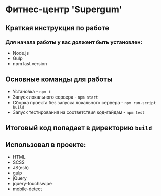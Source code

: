 # Фитнес-центр 'Supergum'
## Краткая инструкция по работе
### Для начала работы у вас должент быть установлен:
* Node.js
* Gulp
* npm last version
## Основные команды для работы
* Установка - `npm i`
* Запуск локального сервера - `npm start`
* Сборка проекта без запуска локального сервера - `npm run-script build`
* Запуск тестирования на соответствия код-гайдам - `npm test`	

## Итоговый код попадает в директорию `build`

## Использовал в проекте:
  * HTML
  * SCSS
  * JS(es5)
  * gulp
  * jQuery
  * jquery-touchswipe
  * mobile-detect

